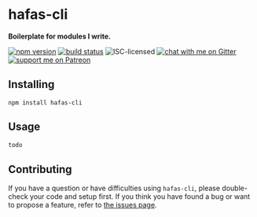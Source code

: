 # hafas-cli

**Boilerplate for modules I write.**

[![npm version](https://img.shields.io/npm/v/hafas-cli.svg)](https://www.npmjs.com/package/hafas-cli)
[![build status](https://api.travis-ci.org/derhuerst/hafas-cli.svg?branch=master)](https://travis-ci.org/derhuerst/hafas-cli)
![ISC-licensed](https://img.shields.io/github/license/derhuerst/hafas-cli.svg)
[![chat with me on Gitter](https://img.shields.io/badge/chat%20with%20me-on%20gitter-512e92.svg)](https://gitter.im/derhuerst)
[![support me on Patreon](https://img.shields.io/badge/support%20me-on%20patreon-fa7664.svg)](https://patreon.com/derhuerst)


## Installing

```shell
npm install hafas-cli
```


## Usage

```js
todo
```


## Contributing

If you have a question or have difficulties using `hafas-cli`, please double-check your code and setup first. If you think you have found a bug or want to propose a feature, refer to [the issues page](https://github.com/derhuerst/hafas-cli/issues).
